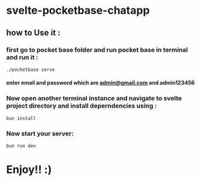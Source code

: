 # svelte-pocketbase-chatapp
## how to Use it :

### first go to pocket base folder and run pocket base in terminal and run it :
    ./pocketbase serve
#### enter email and password which are admin@gmail.com and admin123456

### Now open another terminal instance and navigate to svelte project directory and install deperndencies using :
    bun install
### Now start your server:
    bun run dev

# Enjoy!! :)

